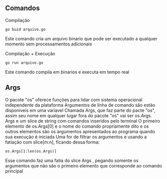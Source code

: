 ## Comandos
Compilação
~~~
go buid arquivo.go
~~~
Este comando cria um arquivo binario que pode ser executado a qualquer momento sem processamentos adicionais

Compilação + Execução
~~~
go run arquivo.go
~~~
Este comando compila em binarios e executa em tempo real

## Args

O pacote "os" oferece funções para lidar com sistema operacional independente da plataforma
Argumentos de linha de comando são  estão disponiveis em uma variavel Chamada Args, que faz parte do pacte "os", assim seu nome em qualquer lugar fora do pacote "os" vai ser os.Args.
Args e um slice de string com comandos inseridos pelo terminal
O primeiro elemento de os.Args[0] e o nome do comando propriamente dito e os outros elementos são os argumentos apresentados ao programa quando sua execução é iniciada
Uma for de filtrar os argumentos e usando a fatiação com slice[m:n], ficando dessa forma:
~~~
os.Args[1:len(os.Args)]
~~~
Esse comando faz uma fatia do slice Args , pegando somente os argumentos que não são o primeiro elemento que corresponde ao comando principal
